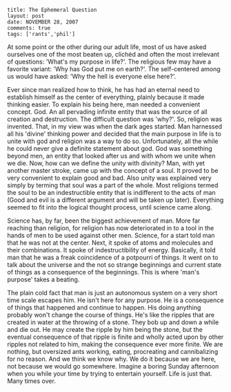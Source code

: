 ```
title: The Ephemeral Question
layout: post
date: NOVEMBER 28, 2007
comments: true
tags: ['rants','phil']
```
At some point or the other during our adult life, most of us have asked
ourselves one of the most beaten up, clichéd and often the most irrelevant of
questions: 'What's my purpose in life?'. The religious few may have a favorite
variant: 'Why has God put me on earth?'.  The self-centered among us would have
asked: 'Why the hell is everyone else here?'.
<!-- Read more -->

Ever since man realized how to think, he has had an eternal need to establish
himself as the center of everything, plainly because it made thinking easier.
To explain his being here, man needed a convenient concept. God. An all
pervading infinite entity that was the source of all creation and destruction.
The difficult question was 'why?'. So, religion was invented. That, in my view
was when the dark ages started. Man harnessed all his 'divine' thinking power
and decided that the main purpose in life is to unite with god and religion was
a way to do so. Unfortunately, all the while he could never give a definite
statement about god. God was something beyond men, an entity that looked after
us and with whom we unite when we die. Now, how can we define the unity with
divinity? Man, with yet another master stroke, came up with the concept of a
soul. It proved to be very convenient to explain good and bad. Also unity was
explained very simply by terming that soul was a part of the whole. Most
religions termed the soul to be an indestructible entity that is indifferent to
the acts of man (Good and evil is a different argument and will be taken up
later). Everything seemed to fit into the logical thought process, until
science came along.

Science has, by far, been the biggest achievement of man. More far reaching
than religion, for religion has now deteriorated in to a tool in the hands of
men to be used against other men. Science, for a start told man that he was not
at the center. Next, it spoke of atoms and molecules and their combinations. It
spoke of indestructibility of energy. Basically, it told man that he was a
freak coincidence of a potpourri of things. It went on to talk about the
universe and the not so strange beginnings and current state of things as a
consequence of the beginnings. This is where 'man's purpose' takes a beating.

The plain cold fact that man is just an autonomous system on a very short time
scale escapes him. He isn't here for any purpose. He is a consequence of things
that happened and continue to happen. His doing anything probably won't change
the course of things. He's like the ripples that are created in water at the
throwing of a stone. They bob up and down a while and die out. He may create
the ripple by him being the stone, but the eventual consequence of that ripple
is finite and wholly acted upon by other ripples not related to him, making the
consequence ever more finite. We are nothing, but oversized ants working,
eating, procreating and cannibalizing for no reason. And we think we know why.
We do it because we are here, not because we would go somewhere. Imagine a
boring Sunday afternoon when you while your time by trying to entertain
yourself. Life is just that. Many times over.
